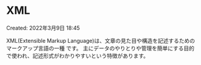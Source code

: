 # XML

Created: 2022年3月9日 18:45

XML(Extensible Markup Language)は、文章の見た目や構造を記述するためのマークアップ言語の一種
です。 主にデータのやりとりや管理を簡単にする目的で使われ、記述形式がわかりやすいという特徴があります。